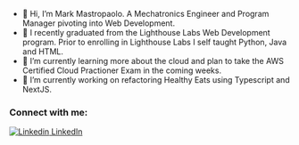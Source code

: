 - 👋 Hi, I’m Mark Mastropaolo. A Mechatronics Engineer and Program Manager pivoting into Web Development.
- 👀 I recently graduated from the Lighthouse Labs Web Development program. Prior to enrolling in Lighthouse Labs I self taught Python, Java and HTML. 
- 🌱 I’m currently learning more about the cloud and plan to take the AWS Certified Cloud Practioner Exam in the coming weeks.
- 🔭 I’m currently working on refactoring Healthy Eats using Typescript and NextJS.



### Connect with me:
[![Linkedin](https://i.stack.imgur.com/gVE0j.png) LinkedIn](https://www.linkedin.com/in/mark-mastropaolo/)
